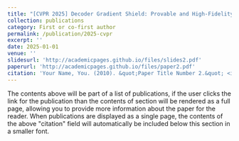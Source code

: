 ```yaml
---
title: "[CVPR 2025] Decoder Gradient Shield: Provable and High-Fidelity Prevention of Gradient-Based Box-Free Watermark Removal"
collection: publications
category: First or co-first author
permalink: /publication/2025-cvpr
excerpt: ''
date: 2025-01-01
venue: ''
slidesurl: 'http://academicpages.github.io/files/slides2.pdf'
paperurl: 'http://academicpages.github.io/files/paper2.pdf'
citation: 'Your Name, You. (2010). &quot;Paper Title Number 2.&quot; <i>Journal 1</i>. 1(2).'
---
```


The contents above will be part of a list of publications, if the user clicks the link for the publication than the contents of section will be rendered as a full page, allowing you to provide more information about the paper for the reader. When publications are displayed as a single page, the contents of the above "citation" field will automatically be included below this section in a smaller font.
